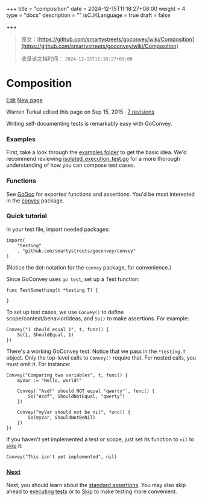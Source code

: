 +++
title = "composition"
date = 2024-12-15T11:18:27+08:00
weight = 4
type = "docs"
description = ""
isCJKLanguage = true
draft = false

+++

> 原文：[https://github.com/smartystreets/goconvey/wiki/Composition](https://github.com/smartystreets/goconvey/wiki/Composition)
>
> 收录该文档时间： `2024-12-15T11:18:27+08:00`

# Composition

[Edit](https://github.com/smartystreets/goconvey/wiki/Composition/_edit) [New page](https://github.com/smartystreets/goconvey/wiki/_new)

Warren Turkal edited this page on Sep 15, 2015 · [7 revisions](https://github.com/smartystreets/goconvey/wiki/Composition/_history)

Writing self-documenting tests is remarkably easy with GoConvey.

### Examples



First, take a look through the [examples folder](https://github.com/smartystreets/goconvey/tree/master/examples) to get the basic idea. We'd recommend reviewing [isolated_execution_test.go](https://github.com/smartystreets/goconvey/blob/master/convey/isolated_execution_test.go) for a more thorough understanding of how you can compose test cases.

### Functions



See [GoDoc](http://godoc.org/github.com/smartystreets/goconvey) for exported functions and assertions. You'd be most interested in the [convey](http://godoc.org/github.com/smartystreets/goconvey/convey) package.

### Quick tutorial



In your test file, import needed packages:

```
import(
	"testing"
	. "github.com/smartystreets/goconvey/convey"
)
```



(Notice the dot-notation for the `convey` package, for convenience.)

Since GoConvey uses `go test`, set up a Test function:

```
func TestSomething(t *testing.T) {
	
}
```



To set up test cases, we use `Convey()` to define scope/context/behavior/ideas, and `So()` to make assertions. For example:

```
Convey("1 should equal 1", t, func() {
	So(1, ShouldEqual, 1)
})
```



There's a working GoConvey test. Notice that we pass in the `*testing.T` object. Only the top-level calls to `Convey()` require that. For nested calls, you must omit it. For instance:

```
Convey("Comparing two variables", t, func() {
	myVar := "Hello, world!"

	Convey(`"Asdf" should NOT equal "qwerty"`, func() {
		So("Asdf", ShouldNotEqual, "qwerty")
	})

	Convey("myVar should not be nil", func() {
		So(myVar, ShouldNotBeNil)
	})
})
```



If you haven't yet implemented a test or scope, just set its function to `nil` to [skip](https://github.com/smartystreets/goconvey/wiki/Skip) it:

```
Convey("This isn't yet implemented", nil)
```



### [Next](https://github.com/smartystreets/goconvey/wiki/Assertions)



Next, you should learn about the [standard assertions](https://github.com/smartystreets/goconvey/wiki/Assertions). You may also skip ahead to [executing tests](https://github.com/smartystreets/goconvey/wiki/Execution) or to [Skip](https://github.com/smartystreets/goconvey/wiki/Skip) to make testing more convenient.
